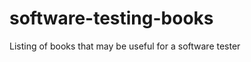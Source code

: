 software-testing-books
======================

Listing of books that may be useful for a software tester
